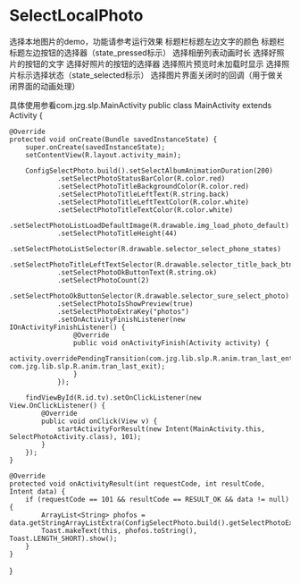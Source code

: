 # SelectLocalPhoto
选择本地图片的demo，功能请参考运行效果
标题栏标题左边文字的颜色
标题栏标题左边按钮的选择器（state_pressed标示）
选择相册列表动画时长
选择好照片的按钮的文字
选择好照片的按钮的选择器
选择照片预览时未加载时显示
选择照片标示选择状态（state_selected标示）
选择图片界面关闭时的回调（用于做关闭界面的动画处理）

具体使用参看com.jzg.slp.MainActivity
public class MainActivity extends Activity {

    @Override
    protected void onCreate(Bundle savedInstanceState) {
        super.onCreate(savedInstanceState);
        setContentView(R.layout.activity_main);

        ConfigSelectPhoto.build().setSelectAlbumAnimationDuration(200)
                .setSelectPhotoStatusBarColor(R.color.red)
                .setSelectPhotoTitleBackgroundColor(R.color.red)
                .setSelectPhotoTitleLeftText(R.string.back)
                .setSelectPhotoTitleLeftTextColor(R.color.white)
                .setSelectPhotoTitleTextColor(R.color.white)
                .setSelectPhotoListLoadDefaultImage(R.drawable.img_load_photo_default)
                .setSelectPhotoTitleHeight(44)
                .setSelectPhotoListSelector(R.drawable.selector_select_phone_states)
                .setSelectPhotoTitleLeftTextSelector(R.drawable.selector_title_back_btn)
                .setSelectPhotoOkButtonText(R.string.ok)
                .setSelectPhotoCount(2)
                .setSelectPhotoOkButtonSelector(R.drawable.selector_sure_select_photo)
                .setSelectPhotoIsShowPreview(true)
                .setSelectPhotoExtraKey("photos")
                .setOnActivityFinishListener(new IOnActivityFinishListener() {
                    @Override
                    public void onActivityFinish(Activity activity) {
                        activity.overridePendingTransition(com.jzg.lib.slp.R.anim.tran_last_enter, com.jzg.lib.slp.R.anim.tran_last_exit);
                    }
                });

        findViewById(R.id.tv).setOnClickListener(new View.OnClickListener() {
            @Override
            public void onClick(View v) {
                startActivityForResult(new Intent(MainActivity.this, SelectPhotoActivity.class), 101);
            }
        });
    }

    @Override
    protected void onActivityResult(int requestCode, int resultCode, Intent data) {
        if (requestCode == 101 && resultCode == RESULT_OK && data != null) {
            ArrayList<String> phofos = data.getStringArrayListExtra(ConfigSelectPhoto.build().getSelectPhotoExtraKey());
            Toast.makeText(this, phofos.toString(), Toast.LENGTH_SHORT).show();
        }
    }
}
